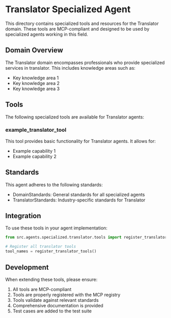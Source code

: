 # Translator Specialized Agent

This directory contains specialized tools and resources for the Translator domain. These tools are MCP-compliant and designed to be used by specialized agents working in this field.

## Domain Overview

The Translator domain encompasses professionals who provide specialized services in translator. This includes knowledge areas such as:

- Key knowledge area 1
- Key knowledge area 2
- Key knowledge area 3

## Tools

The following specialized tools are available for Translator agents:

### example_translator_tool

This tool provides basic functionality for Translator agents. It allows for:

- Example capability 1
- Example capability 2

## Standards

This agent adheres to the following standards:

- DomainStandards: General standards for all specialized agents
- TranslatorStandards: Industry-specific standards for Translator

## Integration

To use these tools in your agent implementation:

```python
from src.agents.specialized.translator.tools import register_translator_tools

# Register all translator tools
tool_names = register_translator_tools()
```

## Development

When extending these tools, please ensure:

1. All tools are MCP-compliant
2. Tools are properly registered with the MCP registry
3. Tools validate against relevant standards
4. Comprehensive documentation is provided
5. Test cases are added to the test suite
